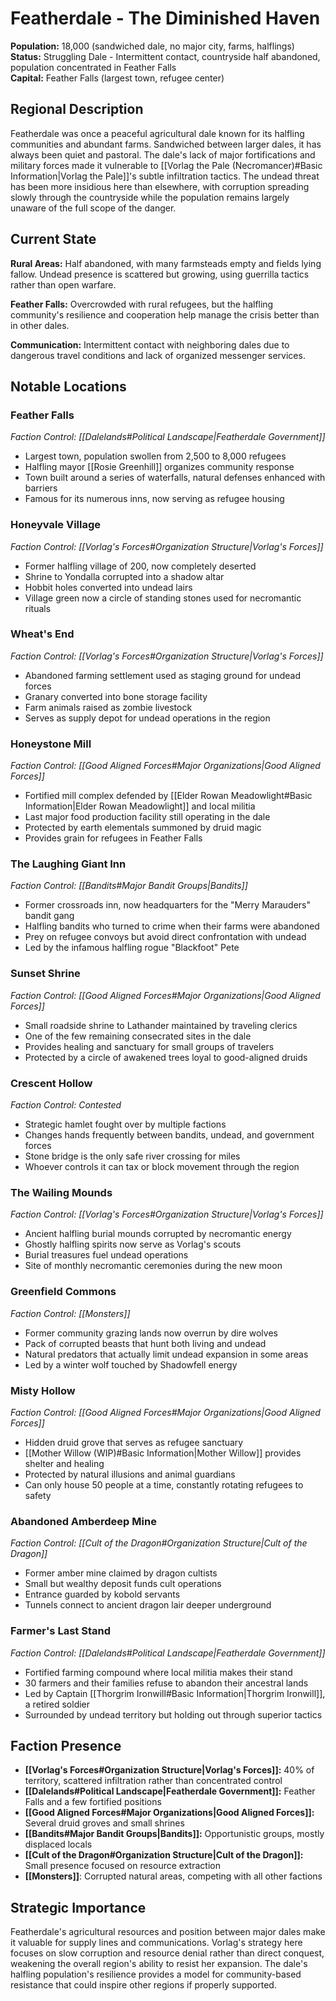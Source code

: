 # Featherdale - The Diminished Haven

**Population:** 18,000 (sandwiched dale, no major city, farms, halflings)  
**Status:** Struggling Dale - Intermittent contact, countryside half abandoned, population concentrated in Feather Falls  
**Capital:** Feather Falls (largest town, refugee center)

## Regional Description

Featherdale was once a peaceful agricultural dale known for its halfling communities and abundant farms. Sandwiched between larger dales, it has always been quiet and pastoral. The dale's lack of major fortifications and military forces made it vulnerable to [[Vorlag the Pale (Necromancer)#Basic Information|Vorlag the Pale]]'s subtle infiltration tactics. The undead threat has been more insidious here than elsewhere, with corruption spreading slowly through the countryside while the population remains largely unaware of the full scope of the danger.

## Current State

**Rural Areas:** Half abandoned, with many farmsteads empty and fields lying fallow. Undead presence is scattered but growing, using guerrilla tactics rather than open warfare.

**Feather Falls:** Overcrowded with rural refugees, but the halfling community's resilience and cooperation help manage the crisis better than in other dales.

**Communication:** Intermittent contact with neighboring dales due to dangerous travel conditions and lack of organized messenger services.

## Notable Locations

### **Feather Falls**
*Faction Control: [[Dalelands#Political Landscape|Featherdale Government]]*
- Largest town, population swollen from 2,500 to 8,000 refugees
- Halfling mayor [[Rosie Greenhill]] organizes community response
- Town built around a series of waterfalls, natural defenses enhanced with barriers
- Famous for its numerous inns, now serving as refugee housing

### **Honeyvale Village**
*Faction Control: [[Vorlag's Forces#Organization Structure|Vorlag's Forces]]*
- Former halfling village of 200, now completely deserted
- Shrine to Yondalla corrupted into a shadow altar
- Hobbit holes converted into undead lairs
- Village green now a circle of standing stones used for necromantic rituals

### **Wheat's End**
*Faction Control: [[Vorlag's Forces#Organization Structure|Vorlag's Forces]]*
- Abandoned farming settlement used as staging ground for undead forces
- Granary converted into bone storage facility
- Farm animals raised as zombie livestock
- Serves as supply depot for undead operations in the region

### **Honeystone Mill**
*Faction Control: [[Good Aligned Forces#Major Organizations|Good Aligned Forces]]*
- Fortified mill complex defended by [[Elder Rowan Meadowlight#Basic Information|Elder Rowan Meadowlight]] and local militia
- Last major food production facility still operating in the dale
- Protected by earth elementals summoned by druid magic
- Provides grain for refugees in Feather Falls

### **The Laughing Giant Inn**
*Faction Control: [[Bandits#Major Bandit Groups|Bandits]]*
- Former crossroads inn, now headquarters for the "Merry Marauders" bandit gang
- Halfling bandits who turned to crime when their farms were abandoned
- Prey on refugee convoys but avoid direct confrontation with undead
- Led by the infamous halfling rogue "Blackfoot" Pete

### **Sunset Shrine**
*Faction Control: [[Good Aligned Forces#Major Organizations|Good Aligned Forces]]*
- Small roadside shrine to Lathander maintained by traveling clerics
- One of the few remaining consecrated sites in the dale
- Provides healing and sanctuary for small groups of travelers
- Protected by a circle of awakened trees loyal to good-aligned druids

### **Crescent Hollow**
*Faction Control: Contested*
- Strategic hamlet fought over by multiple factions
- Changes hands frequently between bandits, undead, and government forces
- Stone bridge is the only safe river crossing for miles
- Whoever controls it can tax or block movement through the region

### **The Wailing Mounds**
*Faction Control: [[Vorlag's Forces#Organization Structure|Vorlag's Forces]]*
- Ancient halfling burial mounds corrupted by necromantic energy
- Ghostly halfling spirits now serve as Vorlag's scouts
- Burial treasures fuel undead operations
- Site of monthly necromantic ceremonies during the new moon

### **Greenfield Commons**
*Faction Control: [[Monsters]]*
- Former community grazing lands now overrun by dire wolves
- Pack of corrupted beasts that hunt both living and undead
- Natural predators that actually limit undead expansion in some areas
- Led by a winter wolf touched by Shadowfell energy

### **Misty Hollow**
*Faction Control: [[Good Aligned Forces#Major Organizations|Good Aligned Forces]]*
- Hidden druid grove that serves as refugee sanctuary
- [[Mother Willow (WIP)#Basic Information|Mother Willow]] provides shelter and healing
- Protected by natural illusions and animal guardians
- Can only house 50 people at a time, constantly rotating refugees to safety

### **Abandoned Amberdeep Mine**
*Faction Control: [[Cult of the Dragon#Organization Structure|Cult of the Dragon]]*
- Former amber mine claimed by dragon cultists
- Small but wealthy deposit funds cult operations
- Entrance guarded by kobold servants
- Tunnels connect to ancient dragon lair deeper underground

### **Farmer's Last Stand**
*Faction Control: [[Dalelands#Political Landscape|Featherdale Government]]*
- Fortified farming compound where local militia makes their stand
- 30 farmers and their families refuse to abandon their ancestral lands
- Led by Captain [[Thorgrim Ironwill#Basic Information|Thorgrim Ironwill]], a retired soldier
- Surrounded by undead territory but holding out through superior tactics

## Faction Presence

- **[[Vorlag's Forces#Organization Structure|Vorlag's Forces]]:** 40% of territory, scattered infiltration rather than concentrated control
- **[[Dalelands#Political Landscape|Featherdale Government]]:** Feather Falls and a few fortified positions
- **[[Good Aligned Forces#Major Organizations|Good Aligned Forces]]:** Several druid groves and small shrines
- **[[Bandits#Major Bandit Groups|Bandits]]:** Opportunistic groups, mostly displaced locals
- **[[Cult of the Dragon#Organization Structure|Cult of the Dragon]]:** Small presence focused on resource extraction
- **[[Monsters]]**: Corrupted natural areas, competing with all other factions

## Strategic Importance

Featherdale's agricultural resources and position between major dales make it valuable for supply lines and communications. Vorlag's strategy here focuses on slow corruption and resource denial rather than direct conquest, weakening the overall region's ability to resist her expansion. The dale's halfling population's resilience provides a model for community-based resistance that could inspire other regions if properly supported.